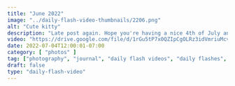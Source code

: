 ```yaml
---
title: "June 2022"
image: "../daily-flash-video-thumbnails/2206.png"
alt: "Cute kitty"
description: "Late post again. Hope you're having a nice 4th of July and had an even better June 2022."
video: "https://drive.google.com/file/d/1rGu5tP7x0QZIpCgOLRz3idVmriuMcvm9/preview"
date: 2022-07-04T12:00:01-07:00
category: [ "photos" ]
tag: ["photography", "journal", "daily flash videos", "daily flashes", "videos" ]
draft: false
type: "daily-flash-video"
---
```

